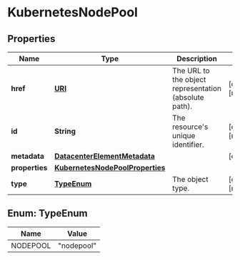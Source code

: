 

# KubernetesNodePool

## Properties

| Name | Type | Description | Notes |
| ------------ | ------------- | ------------- | ------------- |
| **href** | [**URI**](URI.md) | The URL to the object representation (absolute path). |  [optional] [readonly] |
| **id** | **String** | The resource&#39;s unique identifier. |  [optional] [readonly] |
| **metadata** | [**DatacenterElementMetadata**](DatacenterElementMetadata.md) |  |  [optional] |
| **properties** | [**KubernetesNodePoolProperties**](KubernetesNodePoolProperties.md) |  |  |
| **type** | [**TypeEnum**](#TypeEnum) | The object type. |  [optional] [readonly] |



## Enum: TypeEnum

| Name | Value |
| ---- | -----
| NODEPOOL | &quot;nodepool&quot; |


